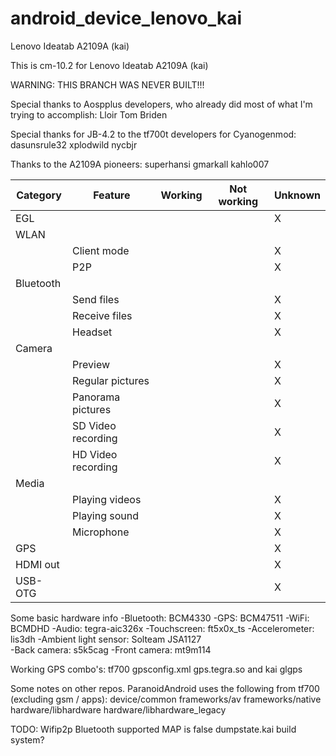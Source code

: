 android_device_lenovo_kai
=========================

Lenovo Ideatab A2109A (kai)

This is cm-10.2 for Lenovo Ideatab A2109A (kai)

WARNING: THIS BRANCH WAS NEVER BUILT!!!

Special thanks to Aospplus developers, who already did most of what I'm trying to accomplish:
  Lloir
  Tom Briden

Special thanks for JB-4.2 to the tf700t developers for Cyanogenmod:
  dasunsrule32
  xplodwild
  nycbjr

Thanks to the A2109A pioneers:
  superhansi
  gmarkall
  kahlo007

|Category |Feature |Working |Not working |Unknown |
|---------|--------|--------|------------|--------|
|EGL | | | |X |
|WLAN | | | | |
|  |Client mode | | |X |
|  |P2P | | |X |
|Bluetooth | | | |
|  |Send files | | |X |
|  |Receive files | | |X |
|  |Headset | | |X |
|Camera | | | | |
|  |Preview | | |X |
|  |Regular pictures | | |X |
|  |Panorama pictures | | |X |
|  |SD Video recording | | |X |
|  |HD Video recording | | |X |
|Media | | | | |
|  |Playing videos | | |X |
|  |Playing sound | | |X |
|  |Microphone | | |X |
|GPS | | | |X |
|HDMI out | | | |X |
|USB-OTG | | | |X |

Some basic hardware info
-Bluetooth: BCM4330
-GPS: BCM47511
-WiFi: BCMDHD
-Audio: tegra-aic326x
-Touchscreen: ft5x0x_ts
-Accelerometer: lis3dh
-Ambient light sensor: Solteam JSA1127	
-Back camera: s5k5cag
-Front camera: mt9m114

Working GPS combo's:
tf700 gpsconfig.xml gps.tegra.so and kai glgps

Some notes on other repos. ParanoidAndroid uses the following from tf700 (excluding gsm / apps):
device/common
frameworks/av
frameworks/native
hardware/libhardware
hardware/libhardware_legacy


TODO:
Wifip2p
Bluetooth supported MAP is false
dumpstate.kai
build system?
